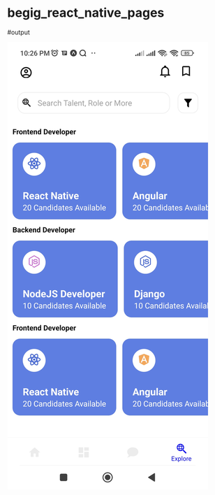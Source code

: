 # begig_react_native_pages

#output

![output](https://github.com/tanviagwl98/begig_react_native_pages/blob/main/Screenshot_2022-09-04-22-26-13-882_host.exp.exponent.jpg)

